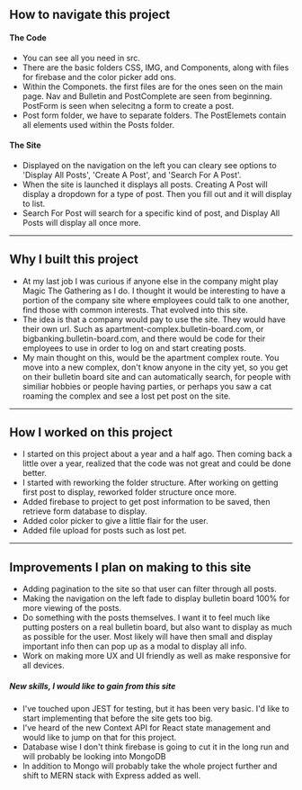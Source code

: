 ## How to navigate this project
#### The Code
- You can see all you need in src. 
- There are the basic folders CSS, IMG, and Components, along with files for firebase and the color picker add ons.
- Within the Componets. the first files are for the ones seen on the main page. Nav and Bulletin and PostComplete are seen from beginning. PostForm is seen when selecitng a form to create a post.
-  Post form folder, we have to separate folders. The PostElemets contain all elements used within the Posts folder. 

#### The Site
- Displayed on the navigation on the left you can cleary see options to 'Display All Posts', 'Create A Post', and 'Search For A Post'. 
- When the site is launched it displays all posts. Creating A Post will display a dropdown for a type of post. Then you fill out and it will display to list.
- Search For Post will search for a specific kind of post, and Display All Posts will display all once more.

***
## Why I built this project
- At my last job I was curious if anyone else in the company might play Magic The Gathering as I do. I thought it would be interesting to have a portion of the company site where employees could talk to one another, find those with common interests. That evolved into this site.
- The idea is that a company would pay to use the site. They would have their own url. Such as apartment-complex.bulletin-board.com, or bigbanking.bulletin-board.com, and there would be code for their employees to use in order to log on and start creating posts. 
- My main thought on this, would be the apartment complex route. You move into a new complex, don't know anyone in the city yet, so you get on their bulletin board site and can automatically search, for people with similiar hobbies or people having parties, or perhaps you saw a cat roaming the complex and see a lost pet post on the site. 

***
## How I worked on this project
- I started on this project about a year and a half ago. Then coming back a little over a year, realized that the code was not great and could be done better. 
- I started with reworking the folder structure. After working on getting first post to display, reworked folder structure once more. 
- Added firebase to project to get post information to be saved, then retrieve form database to display. 
- Added color picker to give a little flair for the user. 
- Added file upload for posts such as lost pet. 

***
## Improvements I plan on making to this site
- Adding pagination to the site so that user can filter through all posts.
- Making the navigation on the left fade to display bulletin board 100% for more viewing of the posts.
- Do something with the posts themselves. I want it to feel much like putting posters on a real bulletin board, but also want to display as much as possible for the user. Most likely will have then small and display important info then can pop up as a modal to display all info. 
- Work on making more UX and UI friendly as well as make responsive for all devices.

##### New skills, I would like to gain from this site
- I've touched upon JEST for testing, but it has been very basic. I'd like to start implementing that before the site gets too big.
- I've heard of the new Context API for React state management and would like to jump on that for this project. 
- Database wise I don't think firebase is going to cut it in the long run and will probably be looking into MongoDB
- In addition to Mongo will probably take the whole project further and shift to MERN stack with Express added as well.
